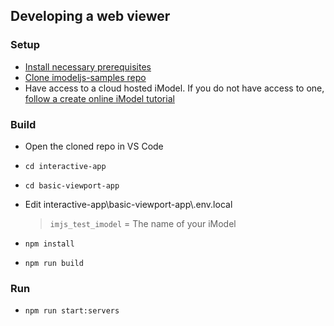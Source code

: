 ## Developing a web viewer

### Setup
- [Install necessary prerequisites]($docs/getting-started/development-prerequisites)
- [Clone imodeljs-samples repo](https://github.com/imodeljs/imodeljs-samples)
- Have access to a cloud hosted iModel. If you do not have access to one, [follow a create online iModel tutorial]($docs/learning/tutorials/index.md)

### Build
- Open the cloned repo in VS Code
- `cd interactive-app`
- `cd basic-viewport-app`
- Edit interactive-app\basic-viewport-app\\.env.local
    > `imjs_test_imodel` = The name of your iModel<br/>

- `npm install`
- `npm run build`

### Run
- `npm run start:servers`
